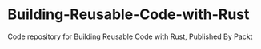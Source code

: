 # Building-Reusable-Code-with-Rust
Code repository for Building Reusable Code with Rust, Published By Packt
